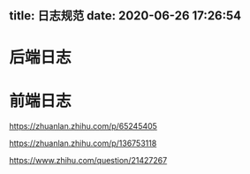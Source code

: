 title: 日志规范
date: 2020-06-26 17:26:54
---

# 后端日志


# 前端日志


https://zhuanlan.zhihu.com/p/65245405

https://zhuanlan.zhihu.com/p/136753118

https://www.zhihu.com/question/21427267
